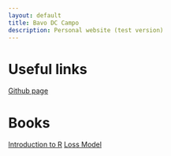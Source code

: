 ```yaml
---
layout: default
title: Bavo DC Campo
description: Personal website (test version)
---
```

# Useful links
[Github page](github.com/BavoDC)

# Books
[Introduction to R](bavo.dc.github.io/intro-R-book)
[Loss Model](bavo.dc.github.io/Loss-Models)